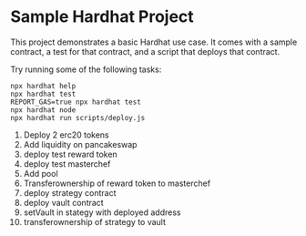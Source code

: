 # Sample Hardhat Project

This project demonstrates a basic Hardhat use case. It comes with a sample contract, a test for that contract, and a script that deploys that contract.

Try running some of the following tasks:

```shell
npx hardhat help
npx hardhat test
REPORT_GAS=true npx hardhat test
npx hardhat node
npx hardhat run scripts/deploy.js
```


1) Deploy 2 erc20 tokens
2) Add liquidity on pancakeswap
3) deploy test reward token
4) deploy test masterchef
5) Add pool
6) Transferownership of reward token to masterchef
7) deploy strategy contract
8) deploy vault contract
9) setVault in stategy with deployed address
10) transferownership of strategy to vault
